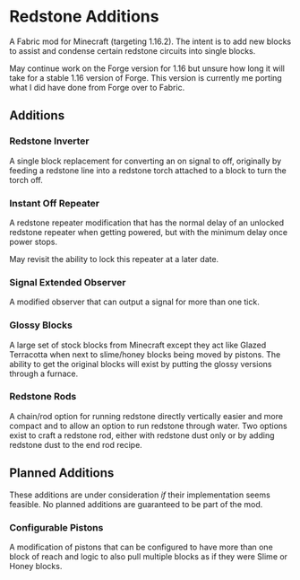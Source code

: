 # Redstone Additions
A Fabric mod for Minecraft (targeting 1.16.2).  The intent is to add new blocks to assist and condense certain redstone circuits into single blocks.

May continue work on the Forge version for 1.16 but unsure how long it will take for a stable 1.16 version of Forge.  This version is currently me porting what I did have done from Forge over to Fabric.

## Additions
### Redstone Inverter
A single block replacement for converting an on signal to off, originally by feeding a redstone line into a redstone torch attached to a block to turn the torch off.

### Instant Off Repeater
A redstone repeater modification that has the normal delay of an unlocked redstone repeater when getting powered, but with the minimum delay once power stops.

May revisit the ability to lock this repeater at a later date.

### Signal Extended Observer
A modified observer that can output a signal for more than one tick.

### Glossy Blocks
A large set of stock blocks from Minecraft except they act like Glazed Terracotta when next to slime/honey blocks being moved by pistons.  The ability to get the original blocks will exist by putting the glossy versions through a furnace.

### Redstone Rods
A chain/rod option for running redstone directly vertically easier and more compact and to allow an option to run redstone through water.  Two options exist to craft a redstone rod, either with redstone dust only or by adding redstone dust to the end rod recipe.

## Planned Additions
These additions are under consideration *if* their implementation seems feasible.  No planned additions are guaranteed to be part of the mod.

### Configurable Pistons
A modification of pistons that can be configured to have more than one block of reach and logic to also pull multiple blocks as if they were Slime or Honey blocks.